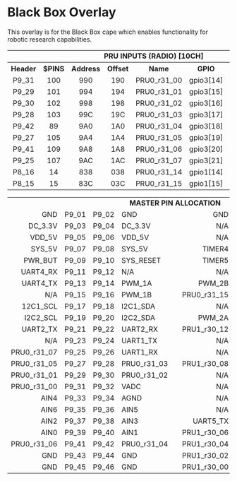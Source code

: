 
Black Box Overlay
=================

This overlay is for the Black Box cape which enables functionality
for robotic research capabilities.


<table>
  <tr>
    <td colspan="8" align="center"> <b> PRU INPUTS (RADIO) [10CH] </b> </td>
  </tr>
  <tr>
    <th align="center"> Header       </th>
    <th align="center"> $PINS        </th>
    <th align="center"> Address      </th>
    <th align="center"> Offset       </th>
    <th align="center"> Name         </th>
    <th align="center"> GPIO         </th>
    <th align="center"> Mode         </th>
    <th align="left"  > Description  </th>
  </tr>
  <tr>
    <td align="center"> P9_31       </td>
    <td align="center"> 100         </td>
    <td align="center"> 990         </td>
    <td align="center"> 190         </td>
    <td align="center"> PRU0_r31_00 </td>
    <td align="center"> gpio3[14]   </td>
    <td align="center"> 6           </td>
    <td align="left"  > IN_04       </td>
  </tr>
  <tr>
    <td align="center"> P9_29       </td>
    <td align="center"> 101         </td>
    <td align="center"> 994         </td>
    <td align="center"> 194         </td>
    <td align="center"> PRU0_r31_01 </td>
    <td align="center"> gpio3[15]   </td>
    <td align="center"> 6           </td>
    <td align="left"  > IN_03       </td>
  </tr>
  <tr>
    <td align="center"> P9_30       </td>
    <td align="center"> 102         </td>
    <td align="center"> 998         </td>
    <td align="center"> 198         </td>
    <td align="center"> PRU0_r31_02 </td>
    <td align="center"> gpio3[16]   </td>
    <td align="center"> 6           </td>
    <td align="left"  > IN_07       </td>
  </tr>
  <tr>
    <td align="center"> P9_28       </td>
    <td align="center"> 103         </td>
    <td align="center"> 99C         </td>
    <td align="center"> 19C         </td>
    <td align="center"> PRU0_r31_03 </td>
    <td align="center"> gpio3[17]   </td>
    <td align="center"> 6           </td>
    <td align="left"  > IN_08       </td>
  </tr>
  <tr>
    <td align="center"> P9_42       </td>
    <td align="center"> 89          </td>
    <td align="center"> 9A0         </td>
    <td align="center"> 1A0         </td>
    <td align="center"> PRU0_r31_04 </td>
    <td align="center"> gpio3[18]   </td>
    <td align="center"> 6           </td>
    <td align="left"  > IN_06       </td>
  </tr>
  <tr>
    <td align="center"> P9_27       </td>
    <td align="center"> 105         </td>
    <td align="center"> 9A4         </td>
    <td align="center"> 1A4         </td>
    <td align="center"> PRU0_r31_05 </td>
    <td align="center"> gpio3[19]   </td>
    <td align="center"> 6           </td>
    <td align="left"  > IN_02       </td>
  </tr>
  <tr>
    <td align="center"> P9_41       </td>
    <td align="center"> 109         </td>
    <td align="center"> 9A8         </td>
    <td align="center"> 1A8         </td>
    <td align="center"> PRU0_r31_06 </td>
    <td align="center"> gpio3[20]   </td>
    <td align="center"> 6           </td>
    <td align="left"  > IN_05       </td>
  </tr>
  <tr>
    <td align="center"> P9_25       </td>
    <td align="center"> 107         </td>
    <td align="center"> 9AC         </td>
    <td align="center"> 1AC         </td>
    <td align="center"> PRU0_r31_07 </td>
    <td align="center"> gpio3[21]   </td>
    <td align="center"> 6           </td>
    <td align="left"  > IN_01       </td>
  </tr>
  <tr>
    <td align="center"> P8_16       </td>
    <td align="center"> 14          </td>
    <td align="center"> 838         </td>
    <td align="center"> 038         </td>
    <td align="center"> PRU0_r31_14 </td>
    <td align="center"> gpio1[14]   </td>
    <td align="center"> 6           </td>
    <td align="left"  > IN_10       </td>
  </tr>
  <tr>
    <td align="center"> P8_15       </td>
    <td align="center"> 15          </td>
    <td align="center"> 83C         </td>
    <td align="center"> 03C         </td>
    <td align="center"> PRU0_r31_15 </td>
    <td align="center"> gpio1[15]   </td>
    <td align="center"> 6           </td>
    <td align="left"  > IN_09       </td>
  </tr>
</table>



<!--
<table>
  <tr>
    <td colspan="8" align="center"> <b> PRU OUTPUTS (ESC/SERVO) [12CH] </b> </td>
  </tr>
  <tr>
    <th align="center"> Header       </th>
    <th align="center"> $PINS        </th>
    <th align="center"> Address      </th>
    <th align="center"> Offset       </th>
    <th align="center"> Name         </th>
    <th align="center"> GPIO         </th>
    <th align="center"> Mode         </th>
    <th align="left"  > Description  </th>
  </tr>
  <tr>
    <td align="center"> P8_45       </td>
    <td align="center"> 40          </td>
    <td align="center"> 8A0         </td>
    <td align="center"> 0A0         </td>
    <td align="center"> PRU1_r30_00 </td>
    <td align="center"> gpio2[06]   </td>
    <td align="center"> 5           </td>
    <td align="left"  > OUTPUT_X    </td>
  </tr>
  <tr>
    <td align="center"> P8_46       </td>
    <td align="center"> 41          </td>
    <td align="center"> 8A4         </td>
    <td align="center"> 0A4         </td>
    <td align="center"> PRU1_r30_01 </td>
    <td align="center"> gpio2[07]   </td>
    <td align="center"> 5           </td>
    <td align="left"  > OUTPUT_X    </td>
  </tr>
  <tr>
    <td align="center"> P8_43       </td>
    <td align="center"> 42          </td>
    <td align="center"> 8A8         </td>
    <td align="center"> 0A8         </td>
    <td align="center"> PRU1_r30_02 </td>
    <td align="center"> gpio2[08]   </td>
    <td align="center"> 5           </td>
    <td align="left"  > OUTPUT_X    </td>
  </tr>
  <tr>
    <td align="center"> P8_44       </td>
    <td align="center"> 43          </td>
    <td align="center"> 8AC         </td>
    <td align="center"> 0AC         </td>
    <td align="center"> PRU1_r30_03 </td>
    <td align="center"> gpio2[09]   </td>
    <td align="center"> 5           </td>
    <td align="left"  > OUTPUT_X    </td>
  </tr>
  <tr>
    <td align="center"> P8_41       </td>
    <td align="center"> 44          </td>
    <td align="center"> 8B0         </td>
    <td align="center"> 0B0         </td>
    <td align="center"> PRU1_r30_04 </td>
    <td align="center"> gpio2[10]   </td>
    <td align="center"> 5           </td>
    <td align="left"  > OUTPUT_X    </td>
  </tr>
  <tr>
    <td align="center"> P8_42       </td>
    <td align="center"> 45          </td>
    <td align="center"> 8B4         </td>
    <td align="center"> 0B4         </td>
    <td align="center"> PRU1_r30_05 </td>
    <td align="center"> gpio2[11]   </td>
    <td align="center"> 5           </td>
    <td align="left"  > OUTPUT_X    </td>
  </tr>
  <tr>
    <td align="center"> P8_39       </td>
    <td align="center"> 46          </td>
    <td align="center"> 8B8         </td>
    <td align="center"> 0B8         </td>
    <td align="center"> PRU1_r30_06 </td>
    <td align="center"> gpio2[12]   </td>
    <td align="center"> 5           </td>
    <td align="left"  > OUTPUT_X    </td>
  </tr>
  <tr>
    <td align="center"> P8_40       </td>
    <td align="center"> 47          </td>
    <td align="center"> 8BC         </td>
    <td align="center"> 0BC         </td>
    <td align="center"> PRU1_r30_07 </td>
    <td align="center"> gpio2[13]   </td>
    <td align="center"> 5           </td>
    <td align="left"  > OUTPUT_X    </td>
  </tr>
  <tr>
    <td align="center"> P8_27       </td>
    <td align="center"> 56          </td>
    <td align="center"> 8E0         </td>
    <td align="center"> 0E0         </td>
    <td align="center"> PRU1_r30_08 </td>
    <td align="center"> gpio2[22]   </td>
    <td align="center"> 5           </td>
    <td align="left"  > OUTPUT_X    </td>
  </tr>
  <tr>
    <td align="center"> P8_28       </td>
    <td align="center"> 58          </td>
    <td align="center"> 8E8         </td>
    <td align="center"> 0E8         </td>
    <td align="center"> PRU1_r30_10 </td>
    <td align="center"> gpio2[24]   </td>
    <td align="center"> 5           </td>
    <td align="left"  > OUTPUT_X    </td>
  </tr>
  <tr>
    <td align="center"> P8_21       </td>
    <td align="center"> 32          </td>
    <td align="center"> 880         </td>
    <td align="center"> 080         </td>
    <td align="center"> PRU1_r30_12 </td>
    <td align="center"> gpio1[30]   </td>
    <td align="center"> 5           </td>
    <td align="left"  > OUTPUT_X    </td>
  </tr>
  <tr>
    <td align="center"> P8_20       </td>
    <td align="center"> 33          </td>
    <td align="center"> 884         </td>
    <td align="center"> 084         </td>
    <td align="center"> PRU1_r30_13 </td>
    <td align="center"> gpio1[31]   </td>
    <td align="center"> 5           </td>
    <td align="left"  > OUTPUT_X    </td>
  </tr>
</table>
-->



<!--
<table>
  <tr>
    <td colspan="8" align="center"> <b> UART DEVICES [4CH] </b> </td>
  </tr>
  <tr>
    <th align="center"> Header       </th>
    <th align="center"> $PINS        </th>
    <th align="center"> Address      </th>
    <th align="center"> Offset       </th>
    <th align="center"> Name         </th>
    <th align="center"> GPIO         </th>
    <th align="center"> Mode         </th>
    <th align="left"  > Description  </th>
  </tr>
  <tr>
    <td align="center"> P9_24     </td>
    <td align="center"> 97        </td>
    <td align="center"> 984       </td>
    <td align="center"> 184       </td>
    <td align="center"> UART1_TX  </td>
    <td align="center"> gpio0[15] </td>
    <td align="center"> 0         </td>
    <td align="left"  > UART1_TX  </td>
  </tr>
  <tr>
    <td align="center"> P9_26     </td>
    <td align="center"> 96        </td>
    <td align="center"> 980       </td>
    <td align="center"> 180       </td>
    <td align="center"> UART1_RX  </td>
    <td align="center"> gpio0[14] </td>
    <td align="center"> 0         </td>
    <td align="left"  > UART1_RX  </td>
  </tr>
  <tr>
    <td align="center"> P9_21     </td>
    <td align="center"> 85        </td>
    <td align="center"> 954       </td>
    <td align="center"> 154       </td>
    <td align="center"> UART2_TX  </td>
    <td align="center"> gpio0[03] </td>
    <td align="center"> 1         </td>
    <td align="left"  > UART2_TX  </td>
  </tr>
  <tr>
    <td align="center"> P9_22     </td>
    <td align="center"> 84        </td>
    <td align="center"> 950       </td>
    <td align="center"> 150       </td>
    <td align="center"> UART2_RX  </td>
    <td align="center"> gpio0[02] </td>
    <td align="center"> 1         </td>
    <td align="left"  > UART2_RX  </td>
  </tr>
  <tr>
    <td align="center"> P9_13     </td>
    <td align="center"> 29        </td>
    <td align="center"> 874       </td>
    <td align="center"> 074       </td>
    <td align="center"> UART4_TX  </td>
    <td align="center"> gpio0[31] </td>
    <td align="center"> 6         </td>
    <td align="left"  > UART4_TX  </td>
  </tr>
  <tr>
    <td align="center"> P9_11     </td>
    <td align="center"> 28        </td>
    <td align="center"> 870       </td>
    <td align="center"> 070       </td>
    <td align="center"> UART4_RX  </td>
    <td align="center"> gpio0[30] </td>
    <td align="center"> 6         </td>
    <td align="left"  > UART4_RX  </td>
  </tr>
  <tr>
    <td align="center"> P8_37     </td>
    <td align="center"> 48        </td>
    <td align="center"> 8C0       </td>
    <td align="center"> 0C0       </td>
    <td align="center"> UART5_TX  </td>
    <td align="center"> gpio2[14] </td>
    <td align="center"> 4         </td>
    <td align="left"  > UART5_TX  </td>
  </tr>
  <tr>
    <td align="center"> P8_38     </td>
    <td align="center"> 49        </td>
    <td align="center"> 8C4       </td>
    <td align="center"> 0C4       </td>
    <td align="center"> UART5_RX  </td>
    <td align="center"> gpio2[15] </td>
    <td align="center"> 4         </td>
    <td align="left"  > UART5_RX  </td>
  </tr>
</table>
-->

<!--
<table>
  <tr>
    <td colspan="8" align="center"> <b> I2C DEVICES [2CH] </b> </td>
  </tr>
  <tr>
    <th align="center"> Header       </th>
    <th align="center"> $PINS        </th>
    <th align="center"> Address      </th>
    <th align="center"> Offset       </th>
    <th align="center"> Name         </th>
    <th align="center"> GPIO         </th>
    <th align="center"> Mode         </th>
    <th align="left"  > Description  </th>
  </tr>
  <tr>
    <td align="center"> P9_17        </td>
    <td align="center"> 87           </td>
    <td align="center"> 95C          </td>
    <td align="center"> 15C          </td>
    <td align="center"> I2C1_SCL     </td>
    <td align="center"> gpio0[05]    </td>
    <td align="center"> 2            </td>
    <td align="left"  >              </td>
  </tr>
  <tr>
    <td align="center"> P9_18        </td>
    <td align="center"> 86           </td>
    <td align="center"> 958          </td>
    <td align="center"> 158          </td>
    <td align="center"> I2C1_SDA     </td>
    <td align="center"> gpio0[04]    </td>
    <td align="center"> 2            </td>
    <td align="left"  >              </td>
  </tr>
  <tr>
    <td align="center"> P9_19        </td>
    <td align="center"> 95           </td>
    <td align="center"> 97C          </td>
    <td align="center"> 17C          </td>
    <td align="center"> I2C2_SCL     </td>
    <td align="center"> gpio0[13]    </td>
    <td align="center"> 3            </td>
    <td align="left"  >              </td>
  </tr>
  <tr>
    <td align="center"> P9_20        </td>
    <td align="center"> 94           </td>
    <td align="center"> 978          </td>
    <td align="center"> 178          </td>
    <td align="center"> I2C2_SDA     </td>
    <td align="center"> gpio0[12]    </td>
    <td align="center"> 3            </td>
    <td align="left"  >              </td>
  </tr>
</table>
-->

<!--
<table>
  <tr>
    <td colspan="8" align="center"> <b> STANDARD PWM [XCH] </b> </td>
  </tr>
  <tr>
    <th align="center"> Header       </th>
    <th align="center"> $PINS        </th>
    <th align="center"> Address      </th>
    <th align="center"> Offset       </th>
    <th align="center"> Name         </th>
    <th align="center"> GPIO         </th>
    <th align="center"> Mode         </th>
    <th align="left"  > Description  </th>
  </tr>
  <tr>
    <td align="center"> P9_14        </td>
    <td align="center"> 18           </td>
    <td align="center"> 848          </td>
    <td align="center"> 048          </td>
    <td align="center"> EHRPWM1A     </td>
    <td align="center"> gpio1[18]    </td>
    <td align="center"> 6            </td>
    <td align="left"  > PWM_X        </td>
  </tr>
  <tr>
    <td align="center"> P9_16        </td>
    <td align="center"> 19           </td>
    <td align="center"> 84C          </td>
    <td align="center"> 04C          </td>
    <td align="center"> EHRPWM1B     </td>
    <td align="center"> gpio1[19]    </td>
    <td align="center"> 6            </td>
    <td align="left"  > PWM_X        </td>
  </tr>
  <tr>
    <td align="center"> P8_13        </td>
    <td align="center"> 09           </td>
    <td align="center"> 824          </td>
    <td align="center"> 024          </td>
    <td align="center"> EHRPWM2B     </td>
    <td align="center"> gpio0[23]    </td>
    <td align="center"> 4            </td>
    <td align="left"  > PWM_X        </td>
  </tr>
  <tr>
    <td align="center"> P8_19        </td>
    <td align="center"> 08           </td>
    <td align="center"> 820          </td>
    <td align="center"> 020          </td>
    <td align="center"> EHRPWM2A     </td>
    <td align="center"> gpio0[22]    </td>
    <td align="center"> 4            </td>
    <td align="left"  > PWM_X        </td>
  </tr>
  <tr>
    <td align="center"> P8_34        </td>
    <td align="center"> 51           </td>
    <td align="center"> 8CC          </td>
    <td align="center"> 0CC          </td>
    <td align="center"> EHRPWM1B     </td>
    <td align="center"> gpio2[17]    </td>
    <td align="center"> 2            </td>
    <td align="left"  > PWM_X        </td>
  </tr>
  <tr>
    <td align="center"> P8_36        </td>
    <td align="center"> 50           </td>
    <td align="center"> 8C8          </td>
    <td align="center"> 0C8          </td>
    <td align="center"> EHRPWM1A     </td>
    <td align="center"> gpio2[16]    </td>
    <td align="center"> 2            </td>
    <td align="left"  > PWM_X        </td>
  </tr>
</table>
-->

<!--
<table>
  <tr>
    <td colspan="8" align="center"> <b> TIMERS [XCH] </b> </td>
  </tr>
  <tr>
    <th align="center"> Header       </th>
    <th align="center"> $PINS        </th>
    <th align="center"> Address      </th>
    <th align="center"> Offset       </th>
    <th align="center"> Name         </th>
    <th align="center"> GPIO         </th>
    <th align="center"> Mode         </th>
    <th align="left"  > Description  </th>
  </tr>
  <tr>
    <td align="center"> P8_07        </td>
    <td align="center"> 36           </td>
    <td align="center"> 890          </td>
    <td align="center"> 090          </td>
    <td align="center"> TIMER4       </td>
    <td align="center"> gpio2[02]    </td>
    <td align="center"> 2            </td>
    <td align="left"  > TIMER_X      </td>
  </tr>
  <tr>
    <td align="center"> P8_08        </td>
    <td align="center"> 37           </td>
    <td align="center"> 894          </td>
    <td align="center"> 094          </td>
    <td align="center"> TIMER7       </td>
    <td align="center"> gpio2[03]    </td>
    <td align="center"> 2            </td>
    <td align="left"  > TIMER_X      </td>
  </tr>
  <tr>
    <td align="center"> P8_09        </td>
    <td align="center"> 39           </td>
    <td align="center"> 89C          </td>
    <td align="center"> 09C          </td>
    <td align="center"> TIMER5       </td>
    <td align="center"> gpio2[05]    </td>
    <td align="center"> 2            </td>
    <td align="left"  > TIMER_X      </td>
  </tr>
  <tr>
    <td align="center"> P8_10        </td>
    <td align="center"> 38           </td>
    <td align="center"> 898          </td>
    <td align="center"> 098          </td>
    <td align="center"> TIMER6       </td>
    <td align="center"> gpio2[04]    </td>
    <td align="center"> 2            </td>
    <td align="left"  > TIMER_X      </td>
  </tr>
</table>
-->

<!--
<table>
  <tr>
    <td colspan="2" align="center"> <b> ANALOG TO DIGITAL [7CH] </b> </td>
  </tr>
  <tr>
    <th align="center"> Header </th>
    <th align="center"> Name   </th>
  </tr>
  <tr>
    <td align="center"> P9_34  </th>
    <td align="center"> AGND   </th>
  </tr>
  <tr>
    <td align="center"> P9_32  </th>
    <td align="center"> VADC   </th>
  </tr>
  <tr>
    <td align="center"> P9_39  </th>
    <td align="center"> AIN0   </th>
  </tr>
  <tr>
    <td align="center"> P9_40  </th>
    <td align="center"> AIN1   </th>
  </tr>
  <tr>
    <td align="center"> P9_37  </th>
    <td align="center"> AIN2   </th>
  </tr>
  <tr>
    <td align="center"> P9_38  </th>
    <td align="center"> AIN3   </th>
  </tr>
  <tr>
    <td align="center"> P9_33  </th>
    <td align="center"> AIN4   </th>
  </tr>
  <tr>
    <td align="center"> P9_36  </th>
    <td align="center"> AIN5   </th>
  </tr>
  <tr>
    <td align="center"> P9_35  </th>
    <td align="center"> AIN6   </th>
  </tr>
</table>
-->


<table>
  <tr>
    <td colspan="9" align="center"> <b> MASTER PIN ALLOCATION </b> </td>
  </tr>
  <tr>
    <td align="right"  > GND </td>
    <td align="right"  > P9_01 </td>
    <td align="left"   > P9_02 </td>
    <td align="left"   > GND </td>
    <td align="center" > </td>
    <td align="right"  > GND </td>
    <td align="right"  > P8_01 </td>
    <td align="left"   > P8_02 </td>
    <td align="left"   > GND </td>
  </tr>
  <tr>
    <td align="right"  > DC_3.3V </td>
    <td align="right"  > P9_03 </td>
    <td align="left"   > P9_04 </td>
    <td align="left"   > DC_3.3V </td>
    <td align="center" > </td>
    <td align="right"  > N/A </td>
    <td align="right"  > P8_03 </td>
    <td align="left"   > P8_04 </td>
    <td align="left"   > N/A </td>
  </tr>
  <tr>
    <td align="right"  > VDD_5V </td>
    <td align="right"  > P9_05 </td>
    <td align="left"   > P9_06 </td>
    <td align="left"   > VDD_5V </td>
    <td align="center" > </td>
    <td align="right"  > N/A </td>
    <td align="right"  > P8_05 </td>
    <td align="left"   > P8_06 </td>
    <td align="left"   > N/A </td>
  </tr>
  <tr>
    <td align="right"  > SYS_5V </td>
    <td align="right"  > P9_07 </td>
    <td align="left"   > P9_08 </td>
    <td align="left"   > SYS_5V </td>
    <td align="center" > </td>
    <td align="right"  > TIMER4 </td>
    <td align="right"  > P8_07 </td>
    <td align="left"   > P8_08 </td>
    <td align="left"   > TIMER7 </td>
  </tr>
  <tr>
    <td align="right"  > PWR_BUT </td>
    <td align="right"  > P9_09 </td>
    <td align="left"   > P9_10 </td>
    <td align="left"   > SYS_RESET </td>
    <td align="center" > </td>
    <td align="right"  > TIMER5 </td>
    <td align="right"  > P8_09 </td>
    <td align="left"   > P8_10 </td>
    <td align="left"   > TIMER6 </td>
  </tr>
  <tr>
    <td align="right"  > UART4_RX </td>
    <td align="right"  > P9_11 </td>
    <td align="left"   > P9_12 </td>
    <td align="left"   > N/A </td>
    <td align="center" > </td>
    <td align="right"  > N/A </td>
    <td align="right"  > P8_11 </td>
    <td align="left"   > P8_12 </td>
    <td align="left"   > N/A </td>
  </tr>
  <tr>
    <td align="right"  > UART4_TX </td>
    <td align="right"  > P9_13 </td>
    <td align="left"   > P9_14 </td>
    <td align="left"   > PWM_1A </td>
    <td align="center" > </td>
    <td align="right"  > PWM_2B </td>
    <td align="right"  > P8_13 </td>
    <td align="left"   > P8_14 </td>
    <td align="left"   > N/A </td>
  </tr>
  <tr>
    <td align="right"  > N/A </td>
    <td align="right"  > P9_15 </td>
    <td align="left"   > P9_16 </td>
    <td align="left"   > PWM_1B </td>
    <td align="center" > </td>
    <td align="right"  > PRU0_r31_15 </td>
    <td align="right"  > P8_15 </td>
    <td align="left"   > P8_16 </td>
    <td align="left"   > PRU0_r31_14 </td>
  </tr>
  <tr>
    <td align="right"  > 12C1_SCL </td>
    <td align="right"  > P9_17 </td>
    <td align="left"   > P9_18 </td>
    <td align="left"   > I2C1_SDA </td>
    <td align="center" > </td>
    <td align="right"  > N/A </td>
    <td align="right"  > P8_17 </td>
    <td align="left"   > P8_18 </td>
    <td align="left"   > N/A </td>
  </tr>
  <tr>
    <td align="right"  > I2C2_SCL </td>
    <td align="right"  > P9_19 </td>
    <td align="left"   > P9_20 </td>
    <td align="left"   > I2C2_SDA </td>
    <td align="center" > </td>
    <td align="right"  > PWM_2A </td>
    <td align="right"  > P8_19 </td>
    <td align="left"   > P8_20 </td>
    <td align="left"   > PRU1_r30_13 </td>
  </tr>
  <tr>
    <td align="right"  > UART2_TX </td>
    <td align="right"  > P9_21 </td>
    <td align="left"   > P9_22 </td>
    <td align="left"   > UART2_RX </td>
    <td align="center" > </td>
    <td align="right"  > PRU1_r30_12 </td>
    <td align="right"  > P8_21 </td>
    <td align="left"   > P8_22 </td>
    <td align="left"   > N/A </td>
  </tr>
  <tr>
    <td align="right"  > N/A </td>
    <td align="right"  > P9_23 </td>
    <td align="left"   > P9_24 </td>
    <td align="left"   > UART1_TX </td>
    <td align="center" > </td>
    <td align="right"  > N/A </td>
    <td align="right"  > P8_23 </td>
    <td align="left"   > P8_24 </td>
    <td align="left"   > N/A </td>
  </tr>
  <tr>
    <td align="right"  > PRU0_r31_07 </td>
    <td align="right"  > P9_25 </td>
    <td align="left"   > P9_26 </td>
    <td align="left"   > UART1_RX </td>
    <td align="center" > </td>
    <td align="right"  > N/A </td>
    <td align="right"  > P8_25 </td>
    <td align="left"   > P8_26 </td>
    <td align="left"   > N/A </td>
  </tr>
  <tr>
    <td align="right"  > PRU0_r31_05 </td>
    <td align="right"  > P9_27 </td>
    <td align="left"   > P9_28 </td>
    <td align="left"   > PRU0_r31_03 </td>
    <td align="center" > </td>
    <td align="right"  > PRU1_r30_08 </td>
    <td align="right"  > P8_27 </td>
    <td align="left"   > P8_28 </td>
    <td align="left"   > PRU1_r30_10 </td>
  </tr>
  <tr>
    <td align="right"  > PRU0_r31_01 </td>
    <td align="right"  > P9_29 </td>
    <td align="left"   > P9_30 </td>
    <td align="left"   > PRU0_r31_02 </td>
    <td align="center" > </td>
    <td align="right"  > N/A </td>
    <td align="right"  > P8_29 </td>
    <td align="left"   > P8_30 </td>
    <td align="left"   > N/A </td>
  </tr>
  <tr>
    <td align="right"  > PRU0_r31_00 </td>
    <td align="right"  > P9_31 </td>
    <td align="left"   > P9_32 </td>
    <td align="left"   > VADC </td>
    <td align="center" > </td>
    <td align="right"  > N/A </td>
    <td align="right"  > P8_31 </td>
    <td align="left"   > P8_32 </td>
    <td align="left"   > N/A </td>
  </tr>
  <tr>
    <td align="right"  > AIN4 </td>
    <td align="right"  > P9_33 </td>
    <td align="left"   > P9_34 </td>
    <td align="left"   > AGND </td>
    <td align="center" > </td>
    <td align="right"  > N/A </td>
    <td align="right"  > P8_33 </td>
    <td align="left"   > P8_34 </td>
    <td align="left"   > PWM_1B </td>
  </tr>
  <tr>
    <td align="right"  > AIN6 </td>
    <td align="right"  > P9_35 </td>
    <td align="left"   > P9_36 </td>
    <td align="left"   > AIN5 </td>
    <td align="center" > </td>
    <td align="right"  > N/A </td>
    <td align="right"  > P8_35 </td>
    <td align="left"   > P8_36 </td>
    <td align="left"   > PWM_1A </td>
  </tr>
  <tr>
    <td align="right"  > AIN2 </td>
    <td align="right"  > P9_37 </td>
    <td align="left"   > P9_38 </td>
    <td align="left"   > AIN3 </td>
    <td align="center" > </td>
    <td align="right"  > UART5_TX </td>
    <td align="right"  > P8_37 </td>
    <td align="left"   > P8_38 </td>
    <td align="left"   > UART5_RX </td>
  </tr>
  <tr>
    <td align="right"  > AIN0 </td>
    <td align="right"  > P9_39 </td>
    <td align="left"   > P9_40 </td>
    <td align="left"   > AIN1 </td>
    <td align="center" > </td>
    <td align="right"  > PRU1_r30_06 </td>
    <td align="right"  > P8_39 </td>
    <td align="left"   > P8_40 </td>
    <td align="left"   > PRU1_r30_07 </td>
  </tr>
  <tr>
    <td align="right"  > PRU0_r31_06 </td>
    <td align="right"  > P9_41 </td>
    <td align="left"   > P9_42 </td>
    <td align="left"   > PRU0_r31_04 </td>
    <td align="center" > </td>
    <td align="right"  > PRU1_r30_04 </td>
    <td align="right"  > P8_41 </td>
    <td align="left"   > P8_42 </td>
    <td align="left"   > PRU1_r30_05 </td>
  </tr>
  <tr>
    <td align="right"  > GND </td>
    <td align="right"  > P9_43 </td>
    <td align="left"   > P9_44 </td>
    <td align="left"   > GND </td>
    <td align="center" > </td>
    <td align="right"  > PRU1_r30_02 </td>
    <td align="right"  > P8_43 </td>
    <td align="left"   > P8_44 </td>
    <td align="left"   > PRU1_r30_03 </td>
  </tr>
  <tr>
    <td align="right"  > GND </td>
    <td align="right"  > P9_45 </td>
    <td align="left"   > P9_46 </td>
    <td align="left"   > GND </td>
    <td align="center" > </td>
    <td align="right"  > PRU1_r30_00 </td>
    <td align="right"  > P8_45 </td>
    <td align="left"   > P8_46 </td>
    <td align="left"   > PRU1_r30_01 </td>
  </tr>
</table>



